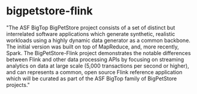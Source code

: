 # bigpetstore-flink




"The ASF BigTop BigPetStore project consists of a set of distinct but interrelated software applications which generate synthetic, realistic workloads using a highly dynamic data generator as a common backbone. The initial version was built on top of MapReduce, and, more recently, Spark. The BigPetStore-Flink project demonstrates the notable differences between Flink and other data processing APIs by focusing on streaming analytics on data at large scale (5,000 transactions per second or higher), and can represents a common, open source Flink reference application which will be curated as part of the ASF BigTop family of BigPetStore projects."
